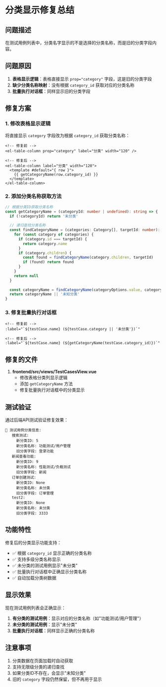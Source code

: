 # 分类显示修复总结

## 问题描述

在测试用例列表中，分类名字显示的不是选择的分类名称，而是旧的分类字段内容。

## 问题原因

1. **表格显示逻辑**：表格直接显示 `prop="category"` 字段，这是旧的分类字段
2. **缺少分类名称映射**：没有根据 `category_id` 获取对应的分类名称
3. **批量执行对话框**：同样显示旧的分类字段

## 修复方案

### 1. 修改表格显示逻辑

将直接显示 `category` 字段改为根据 `category_id` 获取分类名称：

```vue
<!-- 修复前 -->
<el-table-column prop="category" label="分类" width="120" />

<!-- 修复后 -->
<el-table-column label="分类" width="120">
  <template #default="{ row }">
    {{ getCategoryName(row.category_id) }}
  </template>
</el-table-column>
```

### 2. 添加分类名称获取方法

```typescript
// 根据分类ID获取分类名称
const getCategoryName = (categoryId: number | undefined): string => {
  if (!categoryId) return '未分类'
  
  // 递归查找分类名称
  const findCategoryName = (categories: Category[], targetId: number): string | null => {
    for (const category of categories) {
      if (category.id === targetId) {
        return category.name
      }
      if (category.children) {
        const found = findCategoryName(category.children, targetId)
        if (found) return found
      }
    }
    return null
  }
  
  const categoryName = findCategoryName(categoryOptions.value, categoryId)
  return categoryName || '未知分类'
}
```

### 3. 修复批量执行对话框

```vue
<!-- 修复前 -->
:label="`${testCase.name} (${testCase.category || '未分类'})`"

<!-- 修复后 -->
:label="`${testCase.name} (${getCategoryName(testCase.category_id)})`"
```

## 修复的文件

1. **frontend/src/views/TestCasesView.vue**
   - 修改表格分类列显示逻辑
   - 添加 `getCategoryName` 方法
   - 修复批量执行对话框中的分类显示

## 测试验证

通过后端API测试验证修复效果：

```
📝 测试用例分类信息:
   搜索测试:
     新分类ID: 5
     新分类名称: 功能测试/用户管理
     旧分类字段: 登录功能
   新闻查看功能:
     新分类ID: 9
     新分类名称: 性能测试/负载测试
     旧分类字段: 新闻
   订单创建测试:
     新分类ID: None
     新分类名称: 未分类
     旧分类字段: 订单管理
   test2:
     新分类ID: None
     新分类名称: 未分类
     旧分类字段: 3333
```

## 功能特性

修复后的分类显示功能支持：

- ✅ 根据 `category_id` 显示正确的分类名称
- ✅ 支持多级分类名称显示
- ✅ 未分类的测试用例显示"未分类"
- ✅ 批量执行对话框中正确显示分类名称
- ✅ 自动加载分类树数据

## 显示效果

现在测试用例列表会正确显示：

1. **有分类的测试用例**：显示对应的分类名称（如"功能测试/用户管理"）
2. **未分类的测试用例**：显示"未分类"
3. **批量执行对话框**：同样显示正确的分类名称

## 注意事项

1. 分类数据在页面加载时自动获取
2. 支持无限级分类的递归查找
3. 如果分类ID不存在，会显示"未知分类"
4. 旧的 `category` 字段仍然保留，但不再用于显示 